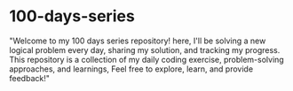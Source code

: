 # 100-days-series
"Welcome to my 100 days series repository! here, I'll be solving a new logical problem every day, sharing my solution, and tracking my progress. This repository is a collection of my daily coding exercise, problem-solving approaches, and learnings, Feel free to explore, learn, and provide feedback!"
